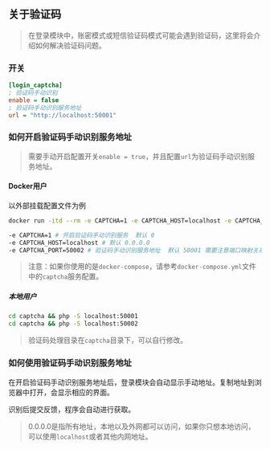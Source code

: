 ## 关于验证码

> 在登录模块中，账密模式或短信验证码模式可能会遇到验证码，这里将会介绍如何解决验证码问题。

### 开关

```ini
[login_captcha]
; 验证码手动识别
enable = false
; 验证码手动识别服务地址
url = "http://localhost:50001"
```

###  如何开启验证码手动识别服务地址

> 需要手动开启配置开关`enable = true`，并且配置`url`为验证码手动识别服务地址。

#### Docker用户

以外部挂载配置文件为例

```bash
docker run -itd --rm -e CAPTCHA=1 -e CAPTCHA_HOST=localhost -e CAPTCHA_PORT=50002 -p 50002:50002 -v /path/to/your/confFilePath:/app/profile/user lkeme/bilihelper-personal

-e CAPTCHA=1 # 开启验证码手动识别服务  默认 0
-e CAPTCHA_HOST=localhost # 默认 0.0.0.0
-e CAPTCHA_PORT=50002 # 验证码手动识别服务地址  默认 50001 需要注意端口映射关系
```


> 注意：如果你使用的是`docker-compose`，请参考`docker-compose.yml`文件中的`captcha`服务配置。

##### 本地用户

```bash
cd captcha && php -S localhost:50001
cd captcha && php -S localhost:50002
```

> 验证码处理目录在`captcha`目录下，可以自行修改。


###  如何使用验证码手动识别服务地址

在开启验证码手动识别服务地址后，登录模块会自动显示手动地址。复制地址到浏览器中打开，会显示相应的界面。

识别后提交反馈，程序会自动进行获取。

> 0.0.0.0是指所有地址，本地以及外网都可以访问，如果你只想本地访问，可以使用`localhost`或者其他内网地址。
